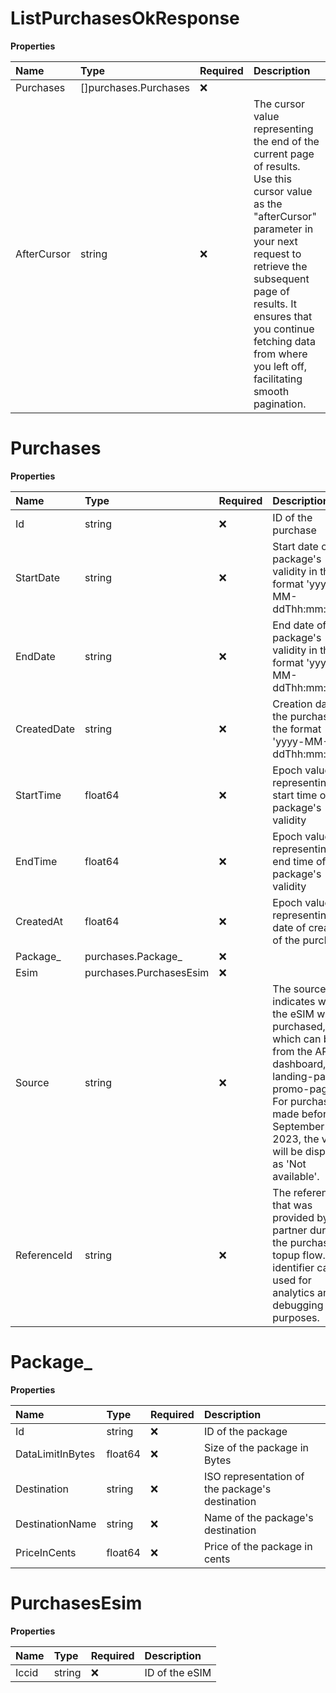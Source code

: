 # ListPurchasesOkResponse

**Properties**

| Name        | Type                  | Required | Description                                                                                                                                                                                                                                                                                     |
| :---------- | :-------------------- | :------- | :---------------------------------------------------------------------------------------------------------------------------------------------------------------------------------------------------------------------------------------------------------------------------------------------- |
| Purchases   | []purchases.Purchases | ❌       |                                                                                                                                                                                                                                                                                                 |
| AfterCursor | string                | ❌       | The cursor value representing the end of the current page of results. Use this cursor value as the "afterCursor" parameter in your next request to retrieve the subsequent page of results. It ensures that you continue fetching data from where you left off, facilitating smooth pagination. |

# Purchases

**Properties**

| Name        | Type                    | Required | Description                                                                                                                                                                                                       |
| :---------- | :---------------------- | :------- | :---------------------------------------------------------------------------------------------------------------------------------------------------------------------------------------------------------------- |
| Id          | string                  | ❌       | ID of the purchase                                                                                                                                                                                                |
| StartDate   | string                  | ❌       | Start date of the package's validity in the format 'yyyy-MM-ddThh:mm:ssZZ'                                                                                                                                        |
| EndDate     | string                  | ❌       | End date of the package's validity in the format 'yyyy-MM-ddThh:mm:ssZZ'                                                                                                                                          |
| CreatedDate | string                  | ❌       | Creation date of the purchase in the format 'yyyy-MM-ddThh:mm:ssZZ'                                                                                                                                               |
| StartTime   | float64                 | ❌       | Epoch value representing the start time of the package's validity                                                                                                                                                 |
| EndTime     | float64                 | ❌       | Epoch value representing the end time of the package's validity                                                                                                                                                   |
| CreatedAt   | float64                 | ❌       | Epoch value representing the date of creation of the purchase                                                                                                                                                     |
| Package\_   | purchases.Package\_     | ❌       |                                                                                                                                                                                                                   |
| Esim        | purchases.PurchasesEsim | ❌       |                                                                                                                                                                                                                   |
| Source      | string                  | ❌       | The source indicates where the eSIM was purchased, which can be from the API, dashboard, landing-page or promo-page. For purchases made before September 8, 2023, the value will be displayed as 'Not available'. |
| ReferenceId | string                  | ❌       | The referenceId that was provided by the partner during the purchase or topup flow. This identifier can be used for analytics and debugging purposes.                                                             |

# Package\_

**Properties**

| Name             | Type    | Required | Description                                     |
| :--------------- | :------ | :------- | :---------------------------------------------- |
| Id               | string  | ❌       | ID of the package                               |
| DataLimitInBytes | float64 | ❌       | Size of the package in Bytes                    |
| Destination      | string  | ❌       | ISO representation of the package's destination |
| DestinationName  | string  | ❌       | Name of the package's destination               |
| PriceInCents     | float64 | ❌       | Price of the package in cents                   |

# PurchasesEsim

**Properties**

| Name  | Type   | Required | Description    |
| :---- | :----- | :------- | :------------- |
| Iccid | string | ❌       | ID of the eSIM |
